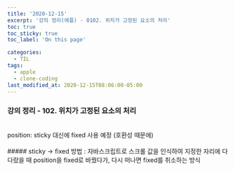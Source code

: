 ```yaml
---
title: '2020-12-15'
excerpt: '강의 정리(애플) - 0102. 위치가 고정된 요소의 처리'
toc: true
toc_sticky: true
toc_label: 'On this page'

categories:
  - TIL
tags:
  - apple
  - clone-coding
last_modified_at: 2020-12-15T08:06:00-05:00
---
```


### 강의 정리 - 102. 위치가 고정된 요소의 처리

<br />
position: sticky 대신에 fixed 사용 예정 (호환성 때문에)
<br />
<br />
##### sticky -> fixed 방법 :  
 자바스크립트로 스크롤 값을 인식하여 지정한 자리에 다다랐을 때 position을 fixed로 바꿨다가, 다시 떠나면 fixed를 취소하는 방식
